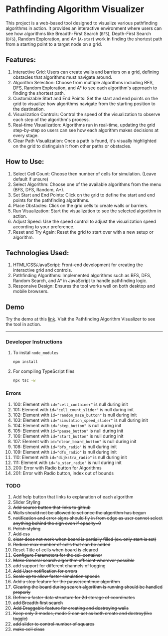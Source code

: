 # Pathfinding Algorithm Visualizer
This project is a web-based tool designed to visualize various pathfinding algorithms in action. It provides an interactive environment where users can see how algorithms like Breadth-First Search (`BFS`), Depth-First Search (`DFS`), Random Exploration, and A* (`A-star`) work in finding the shortest path from a starting point to a target node on a grid.

## Features:
1) Interactive Grid: Users can create walls and barriers on a grid, defining obstacles that algorithms must navigate around.
1) Algorithm Selection: Choose from multiple algorithms including BFS, DFS, Random Exploration, and A* to see each algorithm's approach to finding the shortest path.
1) Customizable Start and End Points: Set the start and end points on the grid to visualize how algorithms navigate from the starting position to the destination.
1) Visualization Controls: Control the speed of the visualization to observe each step of the algorithm's process.
1) Real-time Visualization: Algorithms run in real-time, updating the grid step-by-step so users can see how each algorithm makes decisions at every stage.
1) Clear Path Visualization: Once a path is found, it's visually highlighted on the grid to distinguish it from other paths or obstacles.

## How to Use:
1) Select Cell Count: Choose then number of cells for simulation. (Leave default if unsure)
1) Select Algorithm: Choose one of the available algorithms from the menu (BFS, DFS, Random, A*).
1) Set Start and End Points: Click on the grid to define the start and end points for the pathfinding algorithms.
1) Place Obstacles: Click on the grid cells to create walls or barriers.
1) Run Visualization: Start the visualization to see the selected algorithm in action.
1) Adjust Speed: Use the speed control to adjust the visualization speed according to your preference.
1) Reset and Try Again: Reset the grid to start over with a new setup or algorithm.

## Technologies Used:
1) HTML/CSS/JavaScript: Front-end development for creating the interactive grid and controls.
1) Pathfinding Algorithms: Implemented algorithms such as BFS, DFS, Random Search, and A* in JavaScript to handle pathfinding logic.
1) Responsive Design: Ensures the tool works well on both desktop and mobile browsers.

## Demo
Try the demo at this [link](). Visit the Pathfinding Algorithm Visualizer to see the tool in action.

---
### Developer Instructions

1) To instal `node_modules`
    ```BASH
    npm install
    ```
1) For compiling TypeScript files
    ```BASH
    npx tsc -w
    ```

### Errors
1) 100: Element with `id="cell_container"` is null during init
1) 101: Element with `id="cell_count_slider"` is null during init
1) 102: Element with `id="random_maze_button"` is null during init
1) 103: Element with `id="simulation_speed_slider"` is null during init
1) 104: Element with `id="step_button"` is null during init
1) 105: Element with `id="pause_button"` is null during init
1) 106: Element with `id="start_button"` is null during init
1) 107: Element with `id="clear_board_button"` is null during init
1) 108: Element with `id="bfs_radio"` is null during init
1) 109: Element with `id="dfs_radio"` is null during init
1) 110: Element with `id="dijkstra_radio"` is null during init
1) 111: Element with `id="a_star_radio"` is null during init
1) 200: Error with Radio button for Algorithms
1) 201: Error with Radio button, index out of bounds

### TODO
1) Add help button that links to explanation of each algorithm
1) Slider Styling
1) ~~Add source button that links to github~~
1) ~~Walls should not be allowed to set once the algorithm has begun~~
1) ~~notification and error signs should fly in from edge as user  cannot select anything behind the sign even if opacity=0~~
1) ~~Polish styling~~
1) ~~Add css~~
1) ~~clear does not work when board is partially filled (ex. only start is set)~~
1) ~~Reduce max number of cells that can be added~~
1) ~~Reset Title of cells when board is cleared~~
1) ~~Configure Parameters for the cell container~~
1) ~~Make General search algorithm efficient wherever possible~~
1) ~~add support for different channels of logging~~
1) ~~Add User notification for errors~~
1) ~~Scale up to allow faster simulation speeds~~
1) ~~Add a stop feature for the pause/continue algorithm~~
1) ~~Clearing the board during search algorithm is running should be handled properly~~
1) ~~Define a faster data structure for 2d storage of coordinates~~
1) ~~add Breadth first search~~
1) ~~Add Draggable feature for creating and destroying walls~~
1) ~~Keep only 3 modes, mode 2 can act as both create and destroy(like toggle)~~
1) ~~add slider to control number of squares~~
1) ~~make cell class~~